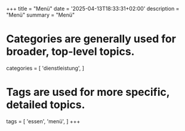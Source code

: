 +++
title = "Menü"
date = '2025-04-13T18:33:31+02:00'
description = "Menü"
summary = "Menü"
# Categories are generally used for broader, top-level topics.
categories = [
 'dienstleistung',
]
# Tags are used for more specific, detailed topics.
tags = [
 'essen',
 'menü',
]
+++
